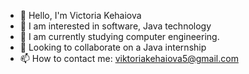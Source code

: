 - 👋 Hello, I'm Victoria Kehaiova
- 👀 I am interested in software, Java technology
- 🌱 I am currently studying computer engineering.
- 💞️ Looking to collaborate on a Java internship
- 📫 How to contact me: viktoriakehaiova5@gmail.com
